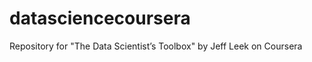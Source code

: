 datasciencecoursera
===================

Repository for "The Data Scientist’s Toolbox" by Jeff Leek on Coursera
